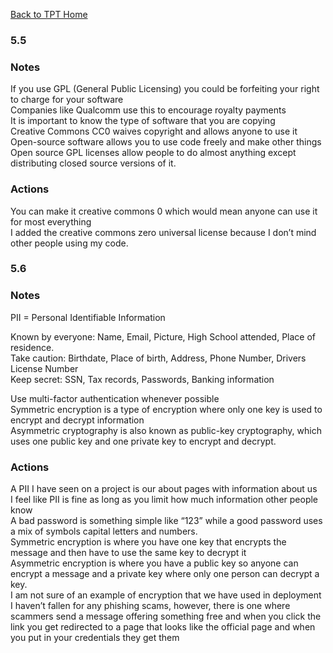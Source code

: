 [Back to TPT Home](../testprephome)

### 5.5

### Notes
If you use GPL (General Public Licensing) you could be forfeiting your right to charge for your software  
Companies like Qualcomm use this to encourage royalty payments  
It is important to know the type of software that you are copying  
Creative Commons CC0 waives copyright and allows anyone to use it  
Open-source software allows you to use code freely and make other things  
Open source GPL licenses allow people to do almost anything except distributing closed source versions of it.  


### Actions
You can make it creative commons 0 which would mean anyone can use it for most everything  
I added the creative commons zero universal license because I don’t mind other people using my code.  

### 5.6


### Notes
PII = Personal Identifiable Information  

Known by everyone: Name, Email, Picture, High School attended, Place of residence.  
Take caution: Birthdate, Place of birth, Address, Phone Number, Drivers License Number  
Keep secret: SSN, Tax records, Passwords, Banking information  

Use multi-factor authentication whenever possible  
Symmetric encryption is a type of encryption where only one key is used to encrypt and decrypt information  
Asymmetric cryptography is also known as public-key cryptography, which uses one public key and one private key to encrypt and decrypt.  

### Actions
A PII I have seen on a project is our about pages with information about us  
I feel like PII is fine as long as you limit how much information other people know  
A bad password is something simple like “123” while a good password uses a mix of symbols capital letters and numbers.  
Symmetric encryption is where you have one key that encrypts the message and then have to use the same key to decrypt it  
Asymmetric encryption is where you have a public key so anyone can encrypt a message and a private key where only one person can decrypt a key.  
I am not sure of an example of encryption that we have used in deployment  
I haven’t fallen for any phishing scams, however, there is one where scammers send a message offering something free and when you click the link you get redirected to a page that looks like the official page and when you put in your credentials they get them  
